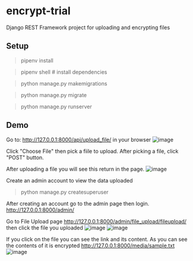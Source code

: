 # encrypt-trial
Django REST Framework project for uploading and encrypting files

## Setup
> pipenv install

> pipenv shell # install dependencies

> python manage.py makemigrations

> python manage.py migrate

> python manage.py runserver

## Demo
Go to: http://127.0.0.1:8000/api/upload_file/ in your browser
![image](https://github.com/user-attachments/assets/acda59dd-1e96-4e1b-b99f-a5301e8e3b7c)

Click "Choose File" then pick a fiile to upload. After picking a file, click "POST" button.

After uploading a file you will see this return in the page.
![image](https://github.com/user-attachments/assets/8a6b33b9-215a-44ec-9d61-0442b4e5151d)

Create an admin account to view the data uploaded
> python manage.py createsuperuser

After creating an account go to the admin page then login. http://127.0.0.1:8000/admin/

Go to File Upload page http://127.0.0.1:8000/admin/file_upload/fileupload/
then click the file you uploaded
![image](https://github.com/user-attachments/assets/a925b8d2-584a-4887-ba92-1976bc7f09ae)
![image](https://github.com/user-attachments/assets/c25ce7e9-ca1c-4e39-882d-8577042a0568)

If you click on the file you can see the link and its content. As you can see the contents of it is encrypted
http://127.0.0.1:8000/media/sample.txt
![image](https://github.com/user-attachments/assets/535a83d0-bd90-4b47-bce3-6c34bddf97b8)


